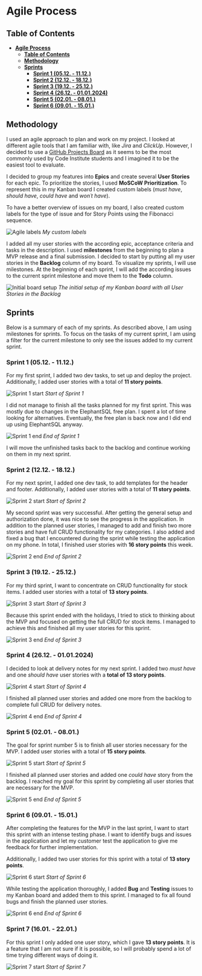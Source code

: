 # **Agile Process**

## **Table of Contents**

<!-- TOC -->
* [**Agile Process**](#agile-process)
  * [**Table of Contents**](#table-of-contents)
  * [**Methodology**](#methodology)
  * [**Sprints**](#sprints)
    * [**Sprint 1 (05.12. - 11.12.)**](#sprint-1-0512---1112)
    * [**Sprint 2 (12.12. - 18.12.)**](#sprint-2-1212---1812)
    * [**Sprint 3 (19.12. - 25.12.)**](#sprint-3-1912---2512)
    * [**Sprint 4 (26.12. - 01.01.2024)**](#sprint-4-2612---01012024)
    * [**Sprint 5 (02.01. - 08.01.)**](#sprint-5-0201---0801)
    * [**Sprint 6 (09.01. - 15.01.)**](#sprint-6-0901---1501)
<!-- TOC -->

## **Methodology**

I used an agile approach to plan and work on my project. I looked at different agile tools that I am familiar with, like *Jira* and *ClickUp*. However, I decided to use a [GitHub Projects Board](https://github.com/users/Julia-Wagner/projects/2) as it seems to be the most commonly used by Code Institute students and I imagined it to be the easiest tool to evaluate.

I decided to group my features into **Epics** and create several **User Stories** for each epic. To prioritize the stories, I used **MoSCoW Prioritization**. To represent this in my Kanban board I created custom labels (*must have*, *should have*, *could have* and *won´t have*).

To have a better overview of issues on my board, I also created custom labels for the type of issue and for Story Points using the Fibonacci sequence.

![Agile labels](docs/agile/labels.png)
*My custom labels*

I added all my user stories with the according epic, acceptance criteria and tasks in the description. I used **milestones** from the beginning to plan a MVP release and a final submission. I decided to start by putting all my user stories in the **Backlog** column of my board. To visualize my sprints, I will use milestones. At the beginning of each sprint, I will add the according issues to the current sprint milestone and move them to the **Todo** column.

![Initial board setup](docs/agile/initial_backlog.png)
*The initial setup of my Kanban board with all User Stories in the Backlog*

## **Sprints**

Below is a summary of each of my sprints. As described above, I am using milestones for sprints. To focus on the tasks of my current sprint, I am using a filter for the current milestone to only see the issues added to my current sprint.

### **Sprint 1 (05.12. - 11.12.)**

For my first sprint, I added two dev tasks, to set up and deploy the project. Additionally, I added user stories with a total of **11 story points**.

![Sprint 1 start](docs/agile/sprint1_start.png)
*Start of Sprint 1*

I did not manage to finish all the tasks planned for my first sprint. This was mostly due to changes in the ElephantSQL free plan. I spent a lot of time looking for alternatives. Eventually, the free plan is back now and I did end up using ElephantSQL anyway.

![Sprint 1 end](docs/agile/sprint1_end.png)
*End of Sprint 1*

I will move the unfinished tasks back to the backlog and continue working on them in my next sprint.

### **Sprint 2 (12.12. - 18.12.)**

For my next sprint, I added one dev task, to add templates for the header and footer. Additionally, I added user stories with a total of **11 story points**.

![Sprint 2 start](docs/agile/sprint2_start.png)
*Start of Sprint 2*

My second sprint was very successful. After getting the general setup and authorization done, it was nice to see the progress in the application. In addition to the planned user stories, I managed to add and finish two more stories and have full CRUD functionality for my categories. I also added and fixed a bug that I encountered during the sprint while testing the application on my phone. In total, I finished user stories with **16 story points** this week.

![Sprint 2 end](docs/agile/sprint2_end.png)
*End of Sprint 2*

### **Sprint 3 (19.12. - 25.12.)**

For my third sprint, I want to concentrate on CRUD functionality for stock items. I added user stories with a total of **13 story points**.

![Sprint 3 start](docs/agile/sprint3_start.png)
*Start of Sprint 3*

Because this sprint ended with the holidays, I tried to stick to thinking about the MVP and focused on getting the full CRUD for stock items. I managed to achieve this and finished all my user stories for this sprint.

![Sprint 3 end](docs/agile/sprint3_end.png)
*End of Sprint 3*

### **Sprint 4 (26.12. - 01.01.2024)**

I decided to look at delivery notes for my next sprint. I added two *must have* and one *should have* user stories with a **total of 13 story points**.

![Sprint 4 start](docs/agile/sprint4_start.png)
*Start of Sprint 4*

I finished all planned user stories and added one more from the backlog to complete full CRUD for delivery notes.

![Sprint 4 end](docs/agile/sprint4_end.png)
*End of Sprint 4*

### **Sprint 5 (02.01. - 08.01.)**

The goal for sprint number 5 is to finish all user stories necessary for the MVP. I added user stories with a total of **15 story points**.

![Sprint 5 start](docs/agile/sprint5_start.png)
*Start of Sprint 5*

I finished all planned user stories and added one *could have* story from the backlog. I reached my goal for this sprint by completing all user stories that are necessary for the MVP.

![Sprint 5 end](docs/agile/sprint5_end.png)
*End of Sprint 5*

### **Sprint 6 (09.01. - 15.01.)**

After completing the features for the MVP in the last sprint, I want to start this sprint with an intense testing phase. I want to identify bugs and issues in the application and let my customer test the application to give me feedback for further implementation.

Additionally, I added two user stories for this sprint with a total of **13 story points**.

![Sprint 6 start](docs/agile/sprint6_start.png)
*Start of Sprint 6*

While testing the application thoroughly, I added **Bug** and **Testing** issues to my Kanban board and added them to this sprint. I managed to fix all found bugs and finish the planned user stories.

![Sprint 6 end](docs/agile/sprint6_end.png)
*End of Sprint 6*

### **Sprint 7 (16.01. - 22.01.)**

For this sprint I only added one user story, which I gave **13 story points**. It is a feature that I am not sure if it is possible, so I will probably spend a lot of time trying different ways of doing it.

![Sprint 7 start](docs/agile/sprint7_start.png)
*Start of Sprint 7*
